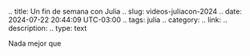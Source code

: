 .. title: Un fin de semana con Julia
.. slug: videos-juliacon-2024
.. date: 2024-07-22 20:44:09 UTC-03:00
.. tags: julia 
.. category: 
.. link: 
.. description: 
.. type: text

Nada mejor que 